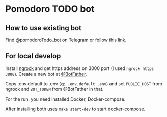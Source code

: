 # Pomodoro TODO bot

## How to use existing bot

Find @pomodoroTodo_bot on Telegram or follow this [link](t.me/pomodoroTodo_bot).

## For local develop
Install [ngrock](https://ngrok.com/) and get https address on 3000 port (I used `ngrock https 3000`).
Create a new bot at [@BotFather](https://t.me/BotFather).

Copy .env.default to .env (`cp .env.default .env`) and set `PUBLIC_HOST` from ngrock and `BOT_TOKEN` from @BotFather in that.

For the run, you need installed Docker, Docker-compose.

After installing both uses `make start-dev` to start docker-compose.
